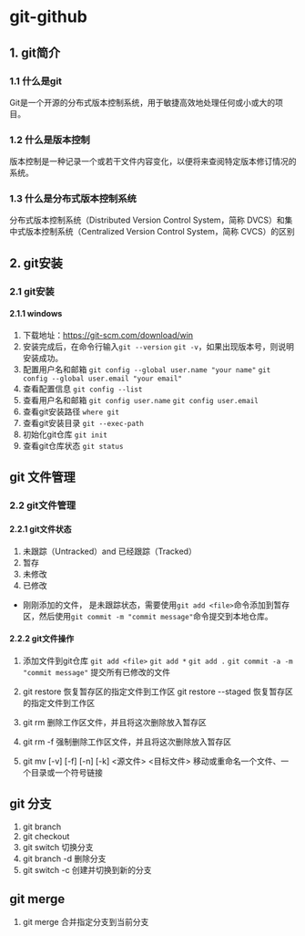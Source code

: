 # git-github

## 1. git简介
### 1.1 什么是git
Git是一个开源的分布式版本控制系统，用于敏捷高效地处理任何或小或大的项目。

### 1.2 什么是版本控制
版本控制是一种记录一个或若干文件内容变化，以便将来查阅特定版本修订情况的系统。

### 1.3 什么是分布式版本控制系统
分布式版本控制系统（Distributed Version Control System，简称 DVCS）和集中式版本控制系统（Centralized Version Control System，简称 CVCS）的区别

## 2. git安装
### 2.1 git安装
#### 2.1.1 windows
1. 下载地址：https://git-scm.com/download/win
2. 安装完成后，在命令行输入`git --version` `git -v`，如果出现版本号，则说明安装成功。
3. 配置用户名和邮箱 `git config --global user.name "your name"` `git config --global user.email "your email"`
4. 查看配置信息 `git config --list`
5. 查看用户名和邮箱 `git config user.name` `git config user.email`
6. 查看git安装路径 `where git`
7. 查看git安装目录 `git --exec-path`
8. 初始化git仓库 `git init`
9. 查看git仓库状态 `git status`

## git 文件管理
### 2.2 git文件管理
#### 2.2.1 git文件状态
1. 未跟踪（Untracked）and 已经跟踪（Tracked）
2.  暂存
3.  未修改
4.  已修改
- 刚刚添加的文件， 是未跟踪状态，需要使用`git add <file>`命令添加到暂存区，然后使用`git commit -m "commit message"`命令提交到本地仓库。

#### 2.2.2 git文件操作
1. 添加文件到git仓库 `git add <file>` `git add *` `git add .` `git commit -a -m "commit message"` 提交所有已修改的文件
2. git restore <file> 恢复暂存区的指定文件到工作区  git restore --staged <file> 恢复暂存区的指定文件到工作区

3. git rm <file> 删除工作区文件，并且将这次删除放入暂存区
4. git rm -f <file> 强制删除工作区文件，并且将这次删除放入暂存区

5. git mv [-v] [-f] [-n] [-k] <源文件> <目标文件> 移动或重命名一个文件、一个目录或一个符号链接

## git 分支
1. git branch <branchName>
2. git checkout <branchName> 
3. git switch <branchName> 切换分支
4. git branch -d <branchName> 删除分支
5. git switch -c <branchName> 创建并切换到新的分支

## git merge 
1. git merge <branchName> 合并指定分支到当前分支

